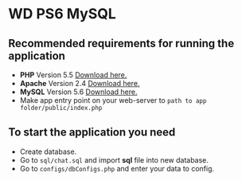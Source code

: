 # WD PS6 MySQL

## Recommended requirements for running the application

 - **PHP** Version 5.5 [Download here.](http://php.net/downloads.php)
 - **Apache** Version 2.4 [Download here.](https://httpd.apache.org/download.cgi)
 - **MySQL** Version 5.6 [Download here.](https://dev.mysql.com/downloads/)
 - Make app entry point on your web-server to `path to app folder/public/index.php`
 
## To start the application you need
 
- Create database.
- Go to `sql/chat.sql` and import **sql** file into new database.
- Go to `configs/dbConfigs.php` and enter your data to config.